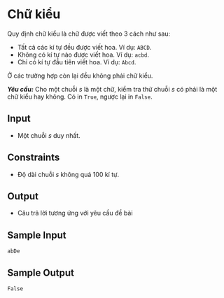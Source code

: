 # Chữ kiểu

Quy định chữ kiểu là chữ được viết theo $3$ cách như sau:
- Tất cả các kí tự đều được viết hoa. Ví dụ: `ABCD`.
- Không có kí tự nào được viết hoa. Ví dụ: `acbd`.
- Chỉ có kí tự đầu tiên viết hoa. Ví dụ: `Abcd`.

Ở các trường hợp còn lại đều không phải chữ kiểu.

***Yêu cầu:*** Cho một chuỗi $s$ là một chữ, kiểm tra thử chuỗi $s$ có phải là một chữ kiểu hay không. Có in `True`, ngược lại in `False`.

## Input

- Một chuỗi $s$ duy nhất.

## Constraints

- Độ dài chuỗi $s$ không quá $100$ kí tự.


## Output

- Câu trả lời tương ứng với yêu cầu đề bài

## Sample Input

```
abDe
```

## Sample Output

```
False
```